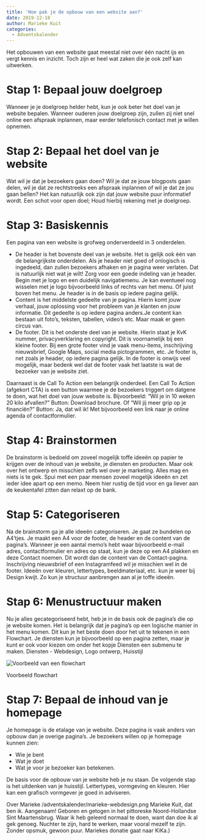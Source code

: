 ```yaml
---
title: 'Hoe pak je de opbouw van een website aan?'
date: 2019-12-18
author: Marieke Kuit
categories:
  - Adventskalender
---
```


Het opbouwen van een website gaat meestal niet over één nacht ijs en vergt kennis en inzicht. Toch zijn er heel wat zaken die je ook zelf kan uitwerken.

# Stap 1: Bepaal jouw doelgroep

Wanneer je je doelgroep helder hebt, kun je ook beter het doel van je website bepalen. Wanneer ouderen jouw doelgroep zijn, zullen zij niet snel online een afspraak inplannen, maar eerder telefonisch contact met je willen opnemen.

# Stap 2: Bepaal het doel van je website

Wat wil je dat je bezoekers gaan doen? Wil je dat ze jouw blogposts gaan delen, wil je dat ze rechtstreeks een afspraak inplannen of wil je dat ze jou gaan bellen? Het kan natuurlijk ook zijn dat jouw website puur informatief wordt. Een schot voor open doel; Houd hierbij rekening met je doelgroep.

# Stap 3: Basiskennis

Een pagina van een website is grofweg onderverdeeld in 3 onderdelen.

- De header is het bovenste deel van je website. Het is gelijk ook één van de belangrijkste onderdelen. Als je header niet goed of onlogisch is ingedeeld, dan zullen bezoekers afhaken en je pagina weer verlaten. Dat is natuurlijk niet wat je wilt! Zorg voor een goede indeling van je header. Begin met je logo en een duidelijk navigatiemenu. Je kan eventueel nog wisselen met je logo bijvoorbeeld links of rechts van het menu. Of juist boven het menu. Je header is in de basis op iedere pagina gelijk.
- Content is het middelste gedeelte van je pagina. Hierin komt jouw verhaal, jouw oplossing voor het probleem van je klanten en jouw informatie. Dit gedeelte is op iedere pagina anders.Je content kan bestaan uit foto’s, teksten, tabellen, video’s etc. Maar maak er geen circus van.
- De footer. Dit is het onderste deel van je website. Hierin staat je KvK nummer, privacyverklaring en copyright. Dit is voornamelijk bij een kleine footer. Bij een grote footer vind je vaak menu-items, inschrijving nieuwsbrief, Google Maps, social media pictogrammen, etc. Je footer is, net zoals je header, op iedere pagina gelijk. In de footer is onwijs veel mogelijk, maar bedenk wel dat de footer vaak het laatste is wat de bezoeker van je website ziet.

Daarnaast is de Call To Action een belangrijk onderdeel. Een Call To Action (afgekort CTA) is een button waarmee je de bezoekers triggert om datgene te doen, wat het doel van jouw website is. Bijvoorbeeld: “Wil je in 10 weken 20 kilo afvallen?” Button: Download brochure. Of “Wil jij meer grip op je financiën?” Button: Ja, dat wil ik! Met bijvoorbeeld een link naar je online agenda of contactformulier.

# Stap 4: Brainstormen

De brainstorm is bedoeld om zoveel mogelijk toffe ideeën op papier te krijgen over de inhoud van je website, je diensten en producten. Maar ook over het ontwerp en misschien zelfs wel over je marketing. Alles mag en niets is te gek.
Spui met een paar mensen zoveel mogelijk ideeën en zet ieder idee apart op een memo. Neem hier rustig de tijd voor en ga liever aan de keukentafel zitten dan relaxt op de bank.

# Stap 5: Categoriseren

Na de brainstorm ga je alle ideeën categoriseren. Je gaat ze bundelen op A4’tjes. Je maakt een A4 voor de footer, de header en de content van de pagina’s. Wanneer je een aantal memo’s hebt waar bijvoorbeeld e-mail adres, contactformulier en adres op staat, kun je deze op een A4 plakken en deze Contact noemen. Dit wordt dan de content van de Contact-pagina. Inschrijving nieuwsbrief of een Instagramfeed wil je misschien wel in de footer. Ideeën over kleuren, lettertypes, beeldmateriaal, etc. kun je weer bij Design kwijt. Zo kun je structuur aanbrengen aan al je toffe ideeën.

# Stap 6: Menustructuur maken

Nu je alles gecategoriseerd hebt, heb je in de basis ook de pagina’s die op je website komen. Het is belangrijk dat je pagina’s op een logische manier in het menu komen. Dit kun je het beste doen door het uit te tekenen in een Flowchart.
Je diensten kun je bijvoorbeeld op een pagina zetten, maar je kunt er ook voor kiezen om onder het kopje Diensten een submenu te maken. Diensten - Webdesign, Logo ontwerp, Huisstijl

![Voorbeeld van een flowchart](/_img/adventskalender/marieke-webdesign-flowchart.png)

<p class="note">
Voorbeeld flowchart
</p>

# Stap 7: Bepaal de inhoud van je homepage

Je homepage is de etalage van je website. Deze pagina is vaak anders van opbouw dan je overige pagina’s. Je bezoekers willen op je homepage kunnen zien:

- Wie je bent
- Wat je doet
- Wat je voor je bezoeker kan betekenen.

De basis voor de opbouw van je website heb je nu staan. De volgende stap is het uitdenken van je huisstijl. Lettertypes, vormgeving en kleuren. Hier kan een grafisch vormgever je goed in adviseren.

Over Marieke
/adventskalender/marieke-webdesign.png
Marieke Kuit, dat ben ik. Aangenaam! Geboren en getogen in het pittoreske Noord-Hollandse Sint Maartensbrug. Waar ik heb geleerd normaal te doen, want dan doe ik al gek genoeg. Nuchter te zijn, hard te werken, maar vooral mezelf te zijn. Zonder opsmuk, gewoon puur.
Mariekes donatie gaat naar KiKa.)
